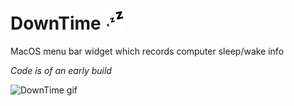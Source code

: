 # DownTime ![DownTime logo](https://raw.githubusercontent.com/JonahU/DownTime/master/MenuWidget/MenuWidget/Assets.xcassets/statusIcon.imageset/statusIcon2x.png)

MacOS menu bar widget which records computer sleep/wake info

*Code is of an early build*

![DownTime gif](http://www.jonahusadi.com/misc/DownTime-example.gif)
